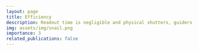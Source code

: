 ```yaml
---
layout: page
title: Efficiency
description: Readout time is negligible and physical shutters, guiders, or de-rotators are not required.
img: assets/img/snail.png
importance: 3
related_publications: false
---
```


